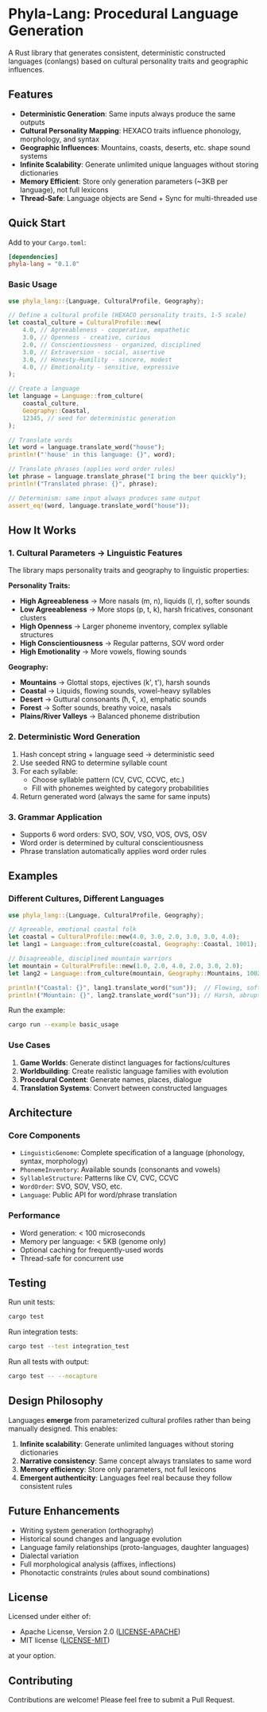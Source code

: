 # Phyla-Lang: Procedural Language Generation

A Rust library that generates consistent, deterministic constructed languages (conlangs) based on cultural personality traits and geographic influences.

## Features

- **Deterministic Generation**: Same inputs always produce the same outputs
- **Cultural Personality Mapping**: HEXACO traits influence phonology, morphology, and syntax
- **Geographic Influences**: Mountains, coasts, deserts, etc. shape sound systems
- **Infinite Scalability**: Generate unlimited unique languages without storing dictionaries
- **Memory Efficient**: Store only generation parameters (~3KB per language), not full lexicons
- **Thread-Safe**: Language objects are Send + Sync for multi-threaded use

## Quick Start

Add to your `Cargo.toml`:

```toml
[dependencies]
phyla-lang = "0.1.0"
```

### Basic Usage

```rust
use phyla_lang::{Language, CulturalProfile, Geography};

// Define a cultural profile (HEXACO personality traits, 1-5 scale)
let coastal_culture = CulturalProfile::new(
    4.0, // Agreeableness - cooperative, empathetic
    3.0, // Openness - creative, curious
    2.0, // Conscientiousness - organized, disciplined
    3.0, // Extraversion - social, assertive
    3.0, // Honesty-Humility - sincere, modest
    4.0, // Emotionality - sensitive, expressive
);

// Create a language
let language = Language::from_culture(
    coastal_culture,
    Geography::Coastal,
    12345, // seed for deterministic generation
);

// Translate words
let word = language.translate_word("house");
println!("'house' in this language: {}", word);

// Translate phrases (applies word order rules)
let phrase = language.translate_phrase("I bring the beer quickly");
println!("Translated phrase: {}", phrase);

// Determinism: same input always produces same output
assert_eq!(word, language.translate_word("house"));
```

## How It Works

### 1. Cultural Parameters → Linguistic Features

The library maps personality traits and geography to linguistic properties:

**Personality Traits:**
- **High Agreeableness** → More nasals (m, n), liquids (l, r), softer sounds
- **Low Agreeableness** → More stops (p, t, k), harsh fricatives, consonant clusters
- **High Openness** → Larger phoneme inventory, complex syllable structures
- **High Conscientiousness** → Regular patterns, SOV word order
- **High Emotionality** → More vowels, flowing sounds

**Geography:**
- **Mountains** → Glottal stops, ejectives (k', t'), harsh sounds
- **Coastal** → Liquids, flowing sounds, vowel-heavy syllables
- **Desert** → Guttural consonants (ħ, ʕ, x), emphatic sounds
- **Forest** → Softer sounds, breathy voice, nasals
- **Plains/River Valleys** → Balanced phoneme distribution

### 2. Deterministic Word Generation

1. Hash concept string + language seed → deterministic seed
2. Use seeded RNG to determine syllable count
3. For each syllable:
   - Choose syllable pattern (CV, CVC, CCVC, etc.)
   - Fill with phonemes weighted by category probabilities
4. Return generated word (always the same for same inputs)

### 3. Grammar Application

- Supports 6 word orders: SVO, SOV, VSO, VOS, OVS, OSV
- Word order is determined by cultural conscientiousness
- Phrase translation automatically applies word order rules

## Examples

### Different Cultures, Different Languages

```rust
use phyla_lang::{Language, CulturalProfile, Geography};

// Agreeable, emotional coastal folk
let coastal = CulturalProfile::new(4.0, 3.0, 2.0, 3.0, 3.0, 4.0);
let lang1 = Language::from_culture(coastal, Geography::Coastal, 1001);

// Disagreeable, disciplined mountain warriors
let mountain = CulturalProfile::new(1.0, 2.0, 4.0, 2.0, 3.0, 2.0);
let lang2 = Language::from_culture(mountain, Geography::Mountains, 1002);

println!("Coastal: {}", lang1.translate_word("sun"));  // Flowing, soft
println!("Mountain: {}", lang2.translate_word("sun")); // Harsh, abrupt
```

Run the example:

```bash
cargo run --example basic_usage
```

### Use Cases

1. **Game Worlds**: Generate distinct languages for factions/cultures
2. **Worldbuilding**: Create realistic language families with evolution
3. **Procedural Content**: Generate names, places, dialogue
4. **Translation Systems**: Convert between constructed languages

## Architecture

### Core Components

- `LinguisticGenome`: Complete specification of a language (phonology, syntax, morphology)
- `PhonemeInventory`: Available sounds (consonants and vowels)
- `SyllableStructure`: Patterns like CV, CVC, CCVC
- `WordOrder`: SVO, SOV, VSO, etc.
- `Language`: Public API for word/phrase translation

### Performance

- Word generation: < 100 microseconds
- Memory per language: < 5KB (genome only)
- Optional caching for frequently-used words
- Thread-safe for concurrent use

## Testing

Run unit tests:

```bash
cargo test
```

Run integration tests:

```bash
cargo test --test integration_test
```

Run all tests with output:

```bash
cargo test -- --nocapture
```

## Design Philosophy

Languages **emerge** from parameterized cultural profiles rather than being manually designed. This enables:

1. **Infinite scalability**: Generate unlimited languages without storing dictionaries
2. **Narrative consistency**: Same concept always translates to same word
3. **Memory efficiency**: Store only parameters, not full lexicons
4. **Emergent authenticity**: Languages feel real because they follow consistent rules

## Future Enhancements

- Writing system generation (orthography)
- Historical sound changes and language evolution
- Language family relationships (proto-languages, daughter languages)
- Dialectal variation
- Full morphological analysis (affixes, inflections)
- Phonotactic constraints (rules about sound combinations)

## License

Licensed under either of:

- Apache License, Version 2.0 ([LICENSE-APACHE](LICENSE-APACHE))
- MIT license ([LICENSE-MIT](LICENSE-MIT))

at your option.

## Contributing

Contributions are welcome! Please feel free to submit a Pull Request.

